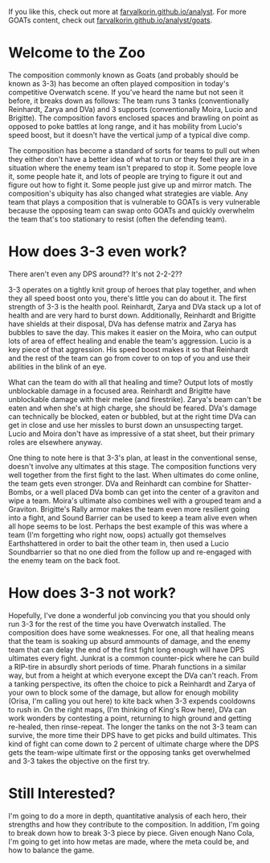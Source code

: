 If you like this, check out more at [farvalkorin.github.io/analyst](https://farvalkorin.github.io/analyst). For more GOATs content, check out [farvalkorin.github.io/analyst/goats](https://farvalkorin.github.io/analyst/goats).

# Welcome to the Zoo

The composition commonly known as Goats (and probably should be known as 3-3) has become an often played composition in today's competitive Overwatch scene. If you've heard the name but not seen it before, it breaks down as follows: The team runs 3 tanks (conventionally Reinhardt, Zarya and DVa) and 3 supports (conventionally Moira, Lucio and Brigitte). The composition favors enclosed spaces and brawling on point as opposed to poke battles at long range, and it has mobility from Lucio's speed boost, but it doesn't have the vertical jump of a typical dive comp.

The composition has become a standard of sorts for teams to pull out when they either don't have a better idea of what to run or they feel they are in a situation where the enemy team isn't prepared to stop it. Some people love it, some people hate it, and lots of people are trying to figure it out and figure out how to fight it. Some people just give up and mirror match. The composition's ubiquity has also changed what strategies are viable. Any team that plays a composition that is vulnerable to GOATs is very vulnerable because the opposing team can swap onto GOATs and quickly overwhelm the team that's too stationary to resist (often the defending team).

# How does 3-3 even work?

There aren't even any DPS around?? It's not 2-2-2??

3-3 operates on a tightly knit group of heroes that play together, and when they all speed boost onto you, there's little you can do about it. The first strength of 3-3 is the health pool. Reinhardt, Zarya and DVa stack up a lot of health and are very hard to burst down. Additionally, Reinhardt and Brigitte have shields at their disposal, DVa has defense matrix and Zarya has bubbles to save the day. This makes it easier on the Moira, who can output lots of area of effect healing and enable the team's aggression. Lucio is a key piece of that aggression. His speed boost makes it so that Reinhardt and the rest of the team can go from cover to on top of you and use their abilities in the blink of an eye.

What can the team do with all that healing and time? Output lots of mostly unblockable damage in a focused area. Reinhardt and Brigitte have unblockable damage with their melee (and firestrike). Zarya's beam can't be eaten and when she's at high charge, she should be feared. DVa's damage can technically be blocked, eaten or bubbled, but at the right time DVa can get in close and use her missles to burst down an unsuspecting target. Lucio and Moira don't have as impressive of a stat sheet, but their primary roles are elsewhere anyway.

One thing to note here is that 3-3's plan, at least in the conventional sense, doesn't involve any ultimates at this stage. The composition functions very well together from the first fight to the last. When ultimates do come online, the team gets even stronger. DVa and Reinhardt can combine for Shatter-Bombs, or a well placed DVa bomb can get into the center of a graviton and wipe a team. Moira's ultimate also combines well with a grouped team and a Graviton. Brigitte's Rally armor makes the team even more resilient going into a fight, and Sound Barrier can be used to keep a team alive even when all hope seems to be lost. Perhaps the best example of this was where a team (I'm forgetting who right now, oops) actually got themselves Earthshattered in order to bait the other team in, then used a Lucio Soundbarrier so that no one died from the follow up and re-engaged with the enemy team on the back foot.

# How does 3-3 not work?

Hopefully, I've done a wonderful job convincing you that you should only run 3-3 for the rest of the time you have Overwatch installed. The composition does have some weaknesses. For one, all that healing means that the team is soaking up absurd ammounts of damage, and the enemy team that can delay the end of the first fight long enough will have DPS ultimates every fight. Junkrat is a common counter-pick where he can build a RIP-tire in absurdly short periods of time. Pharah functions in a similar way, but from a height at which everyone except the DVa can't reach. From a tanking perspective, its often the choice to pick a Reinhardt and Zarya of your own to block some of the damage, but allow for enough mobility (Orisa, I'm calling you out here) to kite back when 3-3 expends cooldowns to rush in. On the right maps, (I'm thinking of King's Row here), DVa can work wonders by contesting a point, returning to high ground and getting re-healed, then rinse-repeat. The longer the tanks on the not 3-3 team can survive, the more time their DPS have to get picks and build ultimates. This kind of fight can come down to 2 percent of ultimate charge where the DPS gets the team-wipe ultimate first or the opposing tanks get overwhelmed and 3-3 takes the objective on the first try.

# Still Interested?

I'm going to do a more in depth, quantitative analysis of each hero, their strengths and how they contribute to the composition. In addition, I'm going to break down how to break 3-3 piece by piece. Given enough Nano Cola, I'm going to get into how metas are made, where the meta could be, and how to balance the game.
